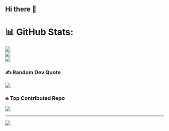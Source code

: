 ## Hi there 👋
# 📊 GitHub Stats:
![](https://github-readme-stats.vercel.app/api?username=brakshay&theme=highcontrast&hide_border=true&include_all_commits=true&count_private=true)<br/>
![](https://github-readme-streak-stats.herokuapp.com/?user=brakshay&theme=highcontrast&hide_border=true)<br/>
![](https://github-readme-stats.vercel.app/api/top-langs/?username=brakshay&theme=highcontrast&hide_border=true&include_all_commits=true&count_private=true&layout=compact)

### ✍️ Random Dev Quote
![](https://quotes-github-readme.vercel.app/api?type=horizontal&theme=radical)

### 🔝 Top Contributed Repo
![](https://github-contributor-stats.vercel.app/api?username=brakshay&limit=5&theme=dark&combine_all_yearly_contributions=true)

---
[![](https://visitcount.itsvg.in/api?id=brakshay&icon=0&color=0)](https://visitcount.itsvg.in)

<!-- Proudly created with GPRM ( https://gprm.itsvg.in ) -->

<!--
**brakshay/brakshay** is a ✨ _special_ ✨ repository because its `README.md` (this file) appears on your GitHub profile.

Here are some ideas to get you started:

- 🔭 I’m currently working on ...
- 🌱 I’m currently learning ...
- 👯 I’m looking to collaborate on ...
- 🤔 I’m looking for help with ...
- 💬 Ask me about ...
- 📫 How to reach me: ...
- 😄 Pronouns: ...
- ⚡ Fun fact: ...
-->
